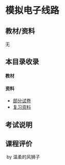 # 模拟电子线路

## 教材/资料

无



## 本目录收录

#### 教材

#### 资料

- [部分试卷](大学学习/比赛/README.md)
- [复习资料](大学学习/比赛/README.md)


## 考试说明



## 课程评价



​																																													by 温柔的风狮子

